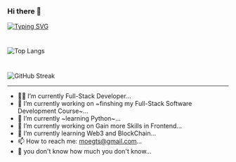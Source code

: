 ### Hi there 👋
[![Typing SVG](https://readme-typing-svg.herokuapp.com/?multiline=true&width=500&lines=Full-Stack+Developer+++++++++++++++++)](https://git.io/typing-svg)

# #
![Top Langs](https://github-readme-stats.vercel.app/api/top-langs/?username=moegts&layout=compact)

# #

![GitHub Streak](https://github-readme-streak-stats.herokuapp.com/?user=moegts&theme=neon-palenight&hide_border=true)

- - -
- 💪🏻 I’m currently Full-Stack Developer...
- 🔭 I’m currently working on ~finshing my Full-Stack Software Development Course~...
- 🌱 I’m currently ~learning Python~...
- 🔭 I’m currently working on Gain more Skills in Frontend...
- 🌱 I’m currently learning Web3 and BlockChain...
- 📫 How to reach me: moegts@gmail.com...
- 💬 you don't know how much you don't know...
<!--
**moegts/moegts** is a ✨ _special_ ✨ repository because its `README.md` (this file) appears on your GitHub profile.

Here are some ideas to get you started:

- 🔭 I’m currently working on finshing my Full-Stack Software Development Course...
- 🌱 I’m currently learning JavaScript ...
- 👯 I’m looking to collaborate on Data Science Machine Learning...
- 🤔 I’m looking for help with ...
- 💬 Ask me about ...
- 📫 How to reach me: moegts@gmail.com...
- 😄 Pronouns: ...
- ⚡ Fun fact: ...
-->
